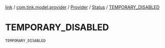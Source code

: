 [link](../../../index.md) / [com.tink.model.provider](../../index.md) / [Provider](../index.md) / [Status](index.md) / [TEMPORARY_DISABLED](./-t-e-m-p-o-r-a-r-y_-d-i-s-a-b-l-e-d.md)

# TEMPORARY_DISABLED

`TEMPORARY_DISABLED`